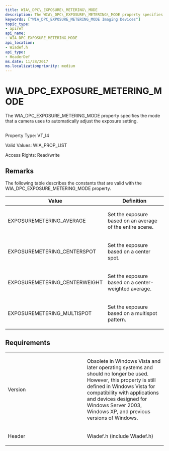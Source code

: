 ```yaml
---
title: WIA\_DPC\_EXPOSURE\_METERING\_MODE
description: The WIA\_DPC\_EXPOSURE\_METERING\_MODE property specifies the mode that a camera uses to automatically adjust the exposure setting.
keywords: ["WIA_DPC_EXPOSURE_METERING_MODE Imaging Devices"]
topic_type:
- apiref
api_name:
- WIA_DPC_EXPOSURE_METERING_MODE
api_location:
- Wiadef.h
api_type:
- HeaderDef
ms.date: 11/28/2017
ms.localizationpriority: medium
---
```


# WIA\_DPC\_EXPOSURE\_METERING\_MODE


The WIA\_DPC\_EXPOSURE\_METERING\_MODE property specifies the mode that a camera uses to automatically adjust the exposure setting.

## <span id="ddk_wia_dpc_exposure_metering_mode_si"></span><span id="DDK_WIA_DPC_EXPOSURE_METERING_MODE_SI"></span>


Property Type: VT\_I4

Valid Values: WIA\_PROP\_LIST

Access Rights: Read/write

Remarks
-------

The following table describes the constants that are valid with the WIA\_DPC\_EXPOSURE\_METERING\_MODE property.

<table>
<colgroup>
<col width="50%" />
<col width="50%" />
</colgroup>
<thead>
<tr class="header">
<th>Value</th>
<th>Definition</th>
</tr>
</thead>
<tbody>
<tr class="odd">
<td><p>EXPOSUREMETERING_AVERAGE</p></td>
<td><p>Set the exposure based on an average of the entire scene.</p></td>
</tr>
<tr class="even">
<td><p>EXPOSUREMETERING_CENTERSPOT</p></td>
<td><p>Set the exposure based on a center spot.</p></td>
</tr>
<tr class="odd">
<td><p>EXPOSUREMETERING_CENTERWEIGHT</p></td>
<td><p>Set the exposure based on a center-weighted average.</p></td>
</tr>
<tr class="even">
<td><p>EXPOSUREMETERING_MULTISPOT</p></td>
<td><p>Set the exposure based on a multispot pattern.</p></td>
</tr>
</tbody>
</table>

 

Requirements
------------

<table>
<colgroup>
<col width="50%" />
<col width="50%" />
</colgroup>
<tbody>
<tr class="odd">
<td><p>Version</p></td>
<td><p>Obsolete in Windows Vista and later operating systems and should no longer be used. However, this property is still defined in Windows Vista for compatibility with applications and devices designed for Windows Server 2003, Windows XP, and previous versions of Windows.</p></td>
</tr>
<tr class="even">
<td><p>Header</p></td>
<td>Wiadef.h (include Wiadef.h)</td>
</tr>
</tbody>
</table>

 

 





